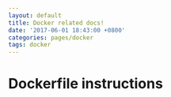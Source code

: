 ```yaml
---
layout: default
title: Docker related docs!
date: '2017-06-01 18:43:00 +0800'
categories: pages/docker
tags: docker
---
```


# Dockerfile instructions

